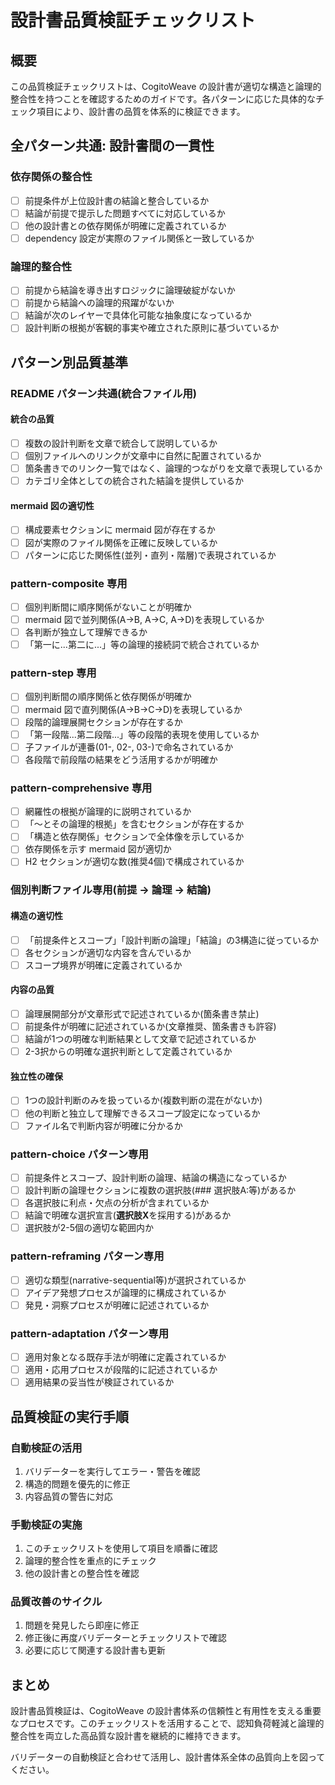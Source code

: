 # 設計書品質検証チェックリスト

## 概要

この品質検証チェックリストは、CogitoWeave の設計書が適切な構造と論理的整合性を持つことを確認するためのガイドです。各パターンに応じた具体的なチェック項目により、設計書の品質を体系的に検証できます。

## 全パターン共通: 設計書間の一貫性

### 依存関係の整合性

- [ ] 前提条件が上位設計書の結論と整合しているか
- [ ] 結論が前提で提示した問題すべてに対応しているか
- [ ] 他の設計書との依存関係が明確に定義されているか
- [ ] dependency 設定が実際のファイル関係と一致しているか

### 論理的整合性

- [ ] 前提から結論を導き出すロジックに論理破綻がないか
- [ ] 前提から結論への論理的飛躍がないか
- [ ] 結論が次のレイヤーで具体化可能な抽象度になっているか
- [ ] 設計判断の根拠が客観的事実や確立された原則に基づいているか

## パターン別品質基準

### README パターン共通(統合ファイル用)

#### 統合の品質

- [ ] 複数の設計判断を文章で統合して説明しているか
- [ ] 個別ファイルへのリンクが文章中に自然に配置されているか
- [ ] 箇条書きでのリンク一覧ではなく、論理的つながりを文章で表現しているか
- [ ] カテゴリ全体としての統合された結論を提供しているか

#### mermaid 図の適切性

- [ ] 構成要素セクションに mermaid 図が存在するか
- [ ] 図が実際のファイル関係を正確に反映しているか
- [ ] パターンに応じた関係性(並列・直列・階層)で表現されているか

### pattern-composite 専用

- [ ] 個別判断間に順序関係がないことが明確か
- [ ] mermaid 図で並列関係(A→B, A→C, A→D)を表現しているか
- [ ] 各判断が独立して理解できるか
- [ ] 「第一に...第二に...」等の論理的接続詞で統合されているか

### pattern-step 専用

- [ ] 個別判断間の順序関係と依存関係が明確か
- [ ] mermaid 図で直列関係(A→B→C→D)を表現しているか
- [ ] 段階的論理展開セクションが存在するか
- [ ] 「第一段階...第二段階...」等の段階的表現を使用しているか
- [ ] 子ファイルが連番(01-, 02-, 03-)で命名されているか
- [ ] 各段階で前段階の結果をどう活用するかが明確か

### pattern-comprehensive 専用

- [ ] 網羅性の根拠が論理的に説明されているか
- [ ] 「〜とその論理的根拠」を含むセクションが存在するか
- [ ] 「構造と依存関係」セクションで全体像を示しているか
- [ ] 依存関係を示す mermaid 図が適切か
- [ ] H2 セクションが適切な数(推奨4個)で構成されているか

### 個別判断ファイル専用(前提 → 論理 → 結論)

#### 構造の適切性

- [ ] 「前提条件とスコープ」「設計判断の論理」「結論」の3構造に従っているか
- [ ] 各セクションが適切な内容を含んでいるか
- [ ] スコープ境界が明確に定義されているか

#### 内容の品質

- [ ] 論理展開部分が文章形式で記述されているか(箇条書き禁止)
- [ ] 前提条件が明確に記述されているか(文章推奨、箇条書きも許容)
- [ ] 結論が1つの明確な判断結果として文章で記述されているか
- [ ] 2-3択からの明確な選択判断として定義されているか

#### 独立性の確保

- [ ] 1つの設計判断のみを扱っているか(複数判断の混在がないか)
- [ ] 他の判断と独立して理解できるスコープ設定になっているか
- [ ] ファイル名で判断内容が明確に分かるか

### pattern-choice パターン専用

- [ ] 前提条件とスコープ、設計判断の論理、結論の構造になっているか
- [ ] 設計判断の論理セクションに複数の選択肢(### 選択肢A:等)があるか
- [ ] 各選択肢に利点・欠点の分析が含まれているか
- [ ] 結論で明確な選択宣言(**選択肢X**を採用する)があるか
- [ ] 選択肢が2-5個の適切な範囲内か

### pattern-reframing パターン専用

- [ ] 適切な類型(narrative-sequential等)が選択されているか
- [ ] アイデア発想プロセスが論理的に構成されているか
- [ ] 発見・洞察プロセスが明確に記述されているか

### pattern-adaptation パターン専用

- [ ] 適用対象となる既存手法が明確に定義されているか
- [ ] 適用・応用プロセスが段階的に記述されているか
- [ ] 適用結果の妥当性が検証されているか

## 品質検証の実行手順

### 自動検証の活用

1. バリデーターを実行してエラー・警告を確認
2. 構造的問題を優先的に修正
3. 内容品質の警告に対応

### 手動検証の実施

1. このチェックリストを使用して項目を順番に確認
2. 論理的整合性を重点的にチェック
3. 他の設計書との整合性を確認

### 品質改善のサイクル

1. 問題を発見したら即座に修正
2. 修正後に再度バリデーターとチェックリストで確認
3. 必要に応じて関連する設計書も更新

## まとめ

設計書品質検証は、CogitoWeave の設計書体系の信頼性と有用性を支える重要なプロセスです。このチェックリストを活用することで、認知負荷軽減と論理的整合性を両立した高品質な設計書を継続的に維持できます。

バリデーターの自動検証と合わせて活用し、設計書体系全体の品質向上を図ってください。
